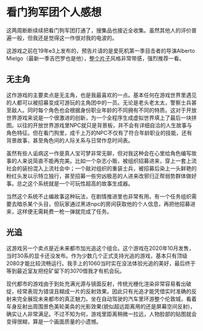 # 看门狗军团个人感想

这两周断断续续把看门狗军团打通了，搜集品也接近全收集。虽然其他人的评价普遍一般，但我还是觉得这一作很对我的电波的。

这游戏之前在19年e3上发布的，预告片请的是爱死机第一季目击者的导演Alberto Mielgo（最新一季吉巴罗也是他），[整个片子](www.bilibili.com/video/BV1vC4y1h7tr)风格非常带感，强烈推荐一看。

## 无主角
这作游戏的主要卖点是无主角，也是我最喜欢的一点。基本任何在游戏世界里遇见的人都可以被招募变成可游玩的主角团中的一员。无论是老头老太太，警察士兵甚至敌人。同时每个角色也会根据身份职业年龄的不同拥有不同的特质。这对于开放世界游戏来说是一个很激进的创新，为一个全程序生成虚拟世界填上了最后一块拼图。以往的开放世界游戏里NPC就只是背景板，并不会有详细自洽的人生故事与角色特征。但在看门狗里，成千上万的NPC不仅有了符合年龄职业的技能，还有背景故事，甚至角色间的人际关系与日常作息时间表。

虽然有些人诟病这一作是真人宝可梦非常无聊，但对我这种会在心里给角色编写故事的人来说简直不能再完美。比如一个杂志小贩，被组织招募进来，穿上一套上流社会的装扮混入上流社会中；一个敌对组织的重装士兵，被招募后染上一头鲜艳的粉红头发以示特立独行，甚至招募一些穷凶极恶的人进来改邪归正帮弱势群体做好事。总之这个系统就是一个可玩性超高的故事生成器。

当然这个系统不止编故事这种玩法，在剧情推进里也非常有用。有一个任务组织需要去暗杀某个头目，但玩家通过黑进npc的房间获取他的个人信息，再把他招募进来，这样便无需耗费一枪一弹就完成了任务。

## 光追
这游戏另一个卖点是近未来都市加光追这个组合。这个游戏在2020年10月发售，当时30系的显卡还没发布。作为少数几个正式支持光追的游戏，基本只有顶级2080才能比较流畅运行。我手上的1060当时实在没法体验光追的美好，最后终于等到最近室友把挖矿留下的3070借我才有机会玩。

现代都市的游戏由于到处充满光源与镜面反射，传统光栅化渲染非常容易看出破绽，经常表现为错误且糊成一片的反射效果。因此只有光追才能凭借实时准确的反射来完全展现未来都市的真正魅力。坐在自动驾驶的汽车里环游整个伦敦城，看着车身反射出周围景色美轮美奂的光影效果(貌似超远距离用的还是屏幕空间反射)，确实让人非常满足。不过不知为何，游戏里距离稍微一拉远，人物脸部的贴图就会变得很糊，算是一个画面质量的小遗憾。
